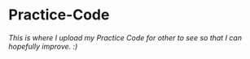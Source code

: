 # Practice-Code
###### This is where I upload my Practice Code for other to see so that I can hopefully improve. :)
